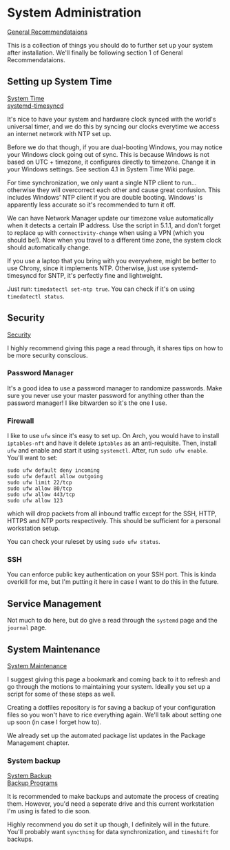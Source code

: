 # System Administration

[General Recommendataions](https://wiki.archlinux.org/title/General_recommendations#Graphical_user_interface)

This is a collection of things you should do to further set up your system after installation. We'll finally be following section 1 of General Recommendataions.

## Setting up System Time

[System Time](https://wiki.archlinux.org/title/System_time)\
[systemd-timesyncd](https://wiki.archlinux.org/title/Systemd-timesyncd)

It's nice to have your system and hardware clock synced with the world's universal timer, and we do this by syncing our clocks everytime we access an internet network with NTP set up.

Before we do that though, if you are dual-booting Windows, you may notice your Windows clock going out of sync. This is because Windows is not based on UTC + timezone, it configures directly to timezone. Change it in your Windows settings. See section 4.1 in System Time Wiki page.

For time synchronization, we only want a single NTP client to run... otherwise they will overcorrect each other and cause great confusion. This includes Windows' NTP client if you are double booting. Windows' is apparently less accurate so it's recommended to turn it off.

We can have Network Manager update our timezone value automatically when it detects a certain IP address. Use the script in 5.1.1, and don't forget to replace `up` with `connectivity-change` when using a VPN (which you should be!). Now when you travel to a different time zone, the system clock should automatically change.

If you use a laptop that you bring with you everywhere, might be better to use Chrony, since it implements NTP. Otherwise, just use systemd-timesyncd for SNTP, it's perfectly fine and lightweight.

Just run: `timedatectl set-ntp true`. You can check if it's on using `timedatectl status`.

## Security

[Security](https://wiki.archlinux.org/title/Security)

I highly recommend giving this page a read through, it shares tips on how to be more security conscious.

### Password Manager

It's a good idea to use a password manager to randomize passwords. Make sure you never use your master password for anything other than the password manager! I like bitwarden so it's the one I use.

### Firewall

I like to use `ufw` since it's easy to set up. On Arch, you would have to install `iptables-nft` and have it delete `iptables` as an anti-requisite. Then, install `ufw` and enable and start it using `systemctl`. After, run `sudo ufw enable`. You'll want to set:

```
sudo ufw default deny incoming
sudo ufw defautl allow outgoing
sudo ufw limit 22/tcp
sudo ufw allow 80/tcp
sudo ufw allow 443/tcp
sudo ufw allow 123
```

which will drop packets from all inbound traffic except for the SSH, HTTP, HTTPS and NTP ports respectively. This should be sufficient for a personal workstation setup.

You can check your ruleset by using `sudo ufw status`.

### SSH

You can enforce public key authentication on your SSH port. This is kinda overkill for me, but I'm putting it here in case I want to do this in the future.

## Service Management

Not much to do here, but do give a read through the `systemd` page and the `journal` page.

## System Maintenance

[System Maintenance](https://wiki.archlinux.org/title/System_maintenance)

I suggest giving this page a bookmark and coming back to it to refresh and go through the motions to maintaining your system. Ideally you set up a script for some of these steps as well.

Creating a dotfiles repository is for saving a backup of your configuration files so you won't have to rice everything again. We'll talk about setting one up soon (in case I forget how to).

We already set up the automated package list updates in the Package Management chapter.

### System backup

[System Backup](https://wiki.archlinux.org/title/System_backup)\
[Backup Programs](https://wiki.archlinux.org/title/Synchronization_and_backup_programs)

It is recommended to make backups and automate the process of creating them. However, you'd need a seperate drive and this current workstation I'm using is fated to die soon.

Highly recommend you do set it up though, I definitely will in the future. You'll probably want `syncthing` for data synchronization, and `timeshift` for backups.
